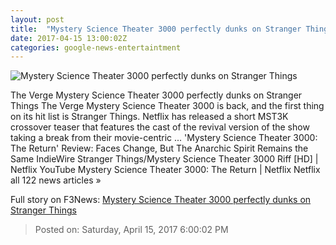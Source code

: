 ```yaml
---
layout: post
title:  "Mystery Science Theater 3000 perfectly dunks on Stranger Things"
date: 2017-04-15 13:00:02Z
categories: google-news-entertaintment
---
```


![Mystery Science Theater 3000 perfectly dunks on Stranger Things](https://cdn0.vox-cdn.com/thumbor/PVrXVLSadOHOLI8XAgjTX4BjqII=/0x0:1292x727/1600x900/cdn0.vox-cdn.com/uploads/chorus_image/image/54272427/Screen_Shot_2017_04_14_at_5.30.16_PM.0.png)

The Verge Mystery Science Theater 3000 perfectly dunks on Stranger Things The Verge Mystery Science Theater 3000 is back, and the first thing on its hit list is Stranger Things. Netflix has released a short MST3K crossover teaser that features the cast of the revival version of the show taking a break from their movie-centric ... 'Mystery Science Theater 3000: The Return' Review: Faces Change, But The Anarchic Spirit Remains the Same IndieWire Stranger Things/Mystery Science Theater 3000 Riff [HD] | Netflix YouTube Mystery Science Theater 3000: The Return | Netflix Netflix all 122 news articles »


Full story on F3News: [Mystery Science Theater 3000 perfectly dunks on Stranger Things](http://www.f3nws.com/n/pWSTqB)

> Posted on: Saturday, April 15, 2017 6:00:02 PM
